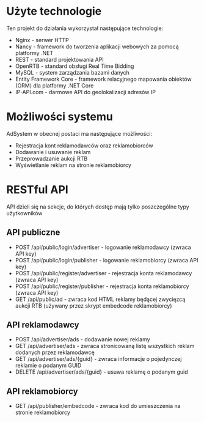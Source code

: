 # Użyte technologie
Ten projekt do działania wykorzystał następujące technologie:

+ Nginx - serwer HTTP
+ Nancy - framework do tworzenia aplikacji webowych za pomocą platformy .NET
+ REST - standard projektowania API
+ OpenRTB - standard obsługi Real Time Bidding
+ MySQL - system zarządzania bazami danych
+ Entity Framework Core - framework relacyjnego mapowania obiektów (ORM) dla platformy .NET Core
+ IP-API.com - darmowe API do geolokalizacji adresów IP

# Możliwości systemu
AdSystem w obecnej postaci ma następujące możliwości:

+ Rejestracja kont reklamodawców oraz reklamobiorców
+ Dodawanie i usuwanie reklam
+ Przeprowadzanie aukcji RTB
+ Wyświetlanie reklam na stronie reklamobiorcy 

# RESTful API
API dzieli się na sekcje, do których dostęp mają tylko poszczególne typy użytkowników

## API publiczne
+ POST /api/public/login/advertiser - logowanie reklamodawcy (zwraca API key)
+ POST /api/public/login/publisher - logowanie reklamobiorcy (zwraca API key)
+ POST /api/public/register/advertiser - rejestracja konta reklamodawcy (zwraca API key)
+ POST /api/public/register/publisher - rejestracja konta reklamobiorcy (zwraca API key)
+ GET /api/public/ad - zwraca kod HTML reklamy będącej zwycięzcą aukcji RTB (używany przez skrypt embedcode reklamobiorcy)

## API reklamodawcy
+ POST /api/advertiser/ads - dodawanie nowej reklamy
+ GET /api/advertiser/ads - zwraca stronicowaną listę wszystkich reklam dodanych przez reklamodawcę
+ GET /api/advertiser/ads/{guid} - zwraca informacje o pojedynczej reklamie o podanym GUID
+ DELETE /api/advertiser/ads/{guid} - usuwa reklamę o podanym guid

## API reklamobiorcy
+ GET /api/publisher/embedcode - zwraca kod do umieszczenia na stronie reklamobiorcy

